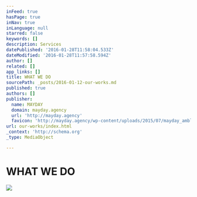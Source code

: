 ```yaml
---
inFeed: true
hasPage: true
inNav: true
inLanguage: null
starred: false
keywords: []
description: Services
datePublished: '2016-01-28T11:58:04.533Z'
dateModified: '2016-01-28T11:57:58.594Z'
author: []
related: []
app_links: []
title: WHAT WE DO
sourcePath: _posts/2016-01-12-our-works.md
published: true
authors: []
publisher:
  name: MAYDAY
  domain: mayday.agency
  url: 'http://mayday.agency'
  favicon: 'http://mayday.agency/wp-content/uploads/2015/07/mayday_amblem-siyah.jpg'
url: our-works/index.html
_context: 'http://schema.org'
_type: MediaObject

---
```

# WHAT WE DO
![](https://the-grid-user-content.s3-us-west-2.amazonaws.com/cb4f7c01-36fa-4ac5-b5a4-a0f3c95984d4.jpg)